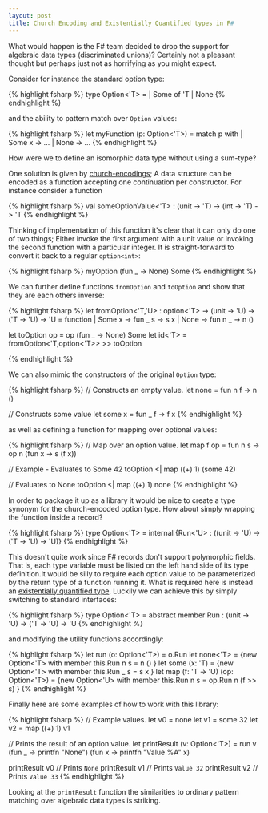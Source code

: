 ```yaml
---
layout: post
title: Church Encoding and Existentially Quantified types in F#
---
```

What would happen is the F# team decided to drop the support for algebraic data types (discriminated unions)? Certainly not a pleasant thought but perhaps just not as horrifying as you might expect.

Consider for instance the standard option type:

{% highlight fsharp %}
type Option<'T> =
  | Some of 'T
  | None
{% endhighlight %}

and the ability to pattern match over `Option` values:

{% highlight fsharp %}
let myFunction (p: Option<'T>) =
  match p with
  | Some x  -> ...
  | None    -> ...
{% endhighlight %}

How were we to define an isomorphic data type without using a sum-type?

One solution is given by [church-encodings](http://en.wikipedia.org/wiki/Church_encoding); A data structure can be encoded as a function accepting one continuation per constructor. For instance consider a function 

{% highlight fsharp %}
val someOptionValue<'T> : (unit -> 'T) -> (int -> 'T) -> 'T
{% endhighlight %}

Thinking of implementation of this function it's clear that it can only do one of two things; Either invoke the first argument with a unit value or invoking the second function with a particular integer. It is straight-forward to convert it back to a regular `option<int>`:

{% highlight fsharp %}
myOption (fun _ -> None) Some
{% endhighlight %}

We can further define functions `fromOption` and  `toOption` and show that they are each others inverse:

{% highlight fsharp %}
let fromOption<'T,'U> : option<'T> -> (unit -> 'U) -> ('T -> 'U) -> 'U = function
    | Some x    -> fun _ s -> s x
    | None      -> fun n _ -> n ()

let toOption op = op (fun _ -> None) Some
let id<'T> = fromOption<'T,option<'T>> >> toOption

{% endhighlight %}

We can also mimic the constructors of the original `Option` type:

{% highlight fsharp %}
// Constructs an empty value.
let none = fun n f -> n ()

// Constructs some value
let some x = fun _ f -> f x
{% endhighlight %}

as well as defining a function for mapping over optional values:

{% highlight fsharp %}
// Map over an option value.
let map f op = fun n s -> op n (fun x -> s (f x))

// Example - Evaluates to Some 42
toOption <| map ((+) 1) (some 42)

// Evaluates to None
toOption <| map ((+) 1) none
{% endhighlight %}

In order to package it up as a library it would be nice to create a type synonym for the church-encoded option type. How about simply wrapping the function inside a record?

{% highlight fsharp %}
type Option<'T> = internal {Run<'U> : ((unit -> 'U) -> ('T -> 'U) -> 'U)}
{% endhighlight %}

This doesn't quite work since F# records don't support polymorphic fields. That is, each type variable must be listed on the left hand side of its type definition.It would be silly to require each option value to be parameterized by the return type of a function running it. What is required here is instead an [existentially quantified type](https://downloads.haskell.org/~ghc/5.00/docs/set/existential-quantification.html). Luckily we can achieve this by simply switching to standard interfaces:

{% highlight fsharp %}
type Option<'T> = abstract member Run : (unit -> 'U) ->  ('T -> 'U) ->  'U
{% endhighlight %}

and modifying the utility functions accordingly:

{% highlight fsharp %}
let run (o: Option<'T>) = o.Run
let none<'T> = {new Option<'T> with member this.Run n s = n () }
let some (x: 'T) = {new Option<'T> with member this.Run _ s = s x }
let map (f: 'T -> 'U) (op: Option<'T>) =  {new Option<'U> with member this.Run n s = op.Run n (f >> s) }
{% endhighlight %}

Finally here are some examples of how to work with this library:

{% highlight fsharp %}
// Example values.
let v0 = none<int>
let v1 = some 32
let v2 = map ((+) 1) v1

// Prints the result of an option value.
let printResult (v: Option<'T>) =
    run v
        (fun _ -> printfn "None")
        (fun x -> printfn "Value %A" x)

printResult v0 // Prints `None`
printResult v1 // Prints `Value 32`
printResult v2 // Prints `Value 33`
{% endhighlight %}

Looking at the `printResult` function the similarities to ordinary pattern matching over algebraic data types is striking.














